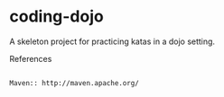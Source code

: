 coding-dojo
===========

A skeleton project for practicing katas in a dojo setting.


References
~~~~~~~~~~

Maven:: http://maven.apache.org/
